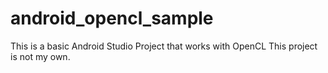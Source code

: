 # android_opencl_sample
This is a basic Android Studio Project that works with OpenCL
This project is not my own. 
